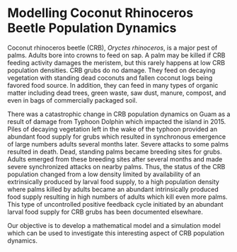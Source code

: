 # Modelling Coconut Rhinoceros Beetle Population Dynamics

Coconut rhinoceros beetle (CRB), *Oryctes rhinoceros*, is a major pest of palms. Adults bore into crowns to feed on sap. A palm may be killed if CRB feeding activity damages the meristem, but this rarely happens at low CRB population densities. CRB grubs do no damage. They feed on decaying vegetation with standing dead coconuts and fallen coconut logs being favored food source. In addition, they can feed in many types of organic matter including dead trees, green waste, saw dust, manure, compost, and even in bags of commercially packaged soil. 

There was a catastrophic change in CRB population dynamics on Guam as a result of damage from Typhoon Dolphin which impacted the island in 2015. Piles of decaying vegetation left in the wake of the typhoon provided an abundant food supply for grubs which resulted in synchronous emergence of large numbers adults several months later. Severe attacks to some palms resulted in death. Dead, standing palms became breeding sites for grubs. Adults emerged from these breeding sites after several months and made severe synchronized attacks on nearby palms. Thus, the status of the CRB population changed from a low density limited by availability of an extrinsically produced by larval food supply, to a high population density where palms killed by adults became an abundant intrinsically produced food supply resulting in high numbers of adults which kill even more palms. This type of uncontrolled positive feedback cycle initiated by an abundant larval food supply for CRB grubs has been documented elsewhare.

Our objective is to develop a mathematical model and a simulation model which can be used to investigate this interesting aspect of CRB population dynamics. 
